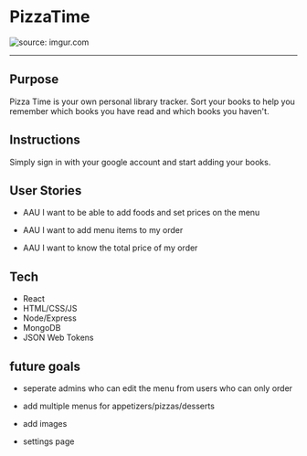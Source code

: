 # PizzaTime

<img src="https://cdn.popmenu.com/image/upload/c_limit,f_auto,h_1440,q_auto,w_1440/v8k9fthvp3yxyhn4urvo.jpg" title="source: imgur.com" /></a>

---

## Purpose

Pizza Time is your own personal library tracker. Sort your books to help you remember which books you have read and which books you haven't.


## Instructions

Simply sign in with your google account and start adding your books. 

## User Stories
* AAU I want to be able to add foods and set prices on the menu

* AAU I want to add menu items to my order

* AAU I want to know the total price of my order


## Tech

* React
* HTML/CSS/JS
* Node/Express
* MongoDB
* JSON Web Tokens

## future goals

* seperate admins who can edit the menu from users who can only order

* add multiple menus for appetizers/pizzas/desserts

* add images

* settings page

